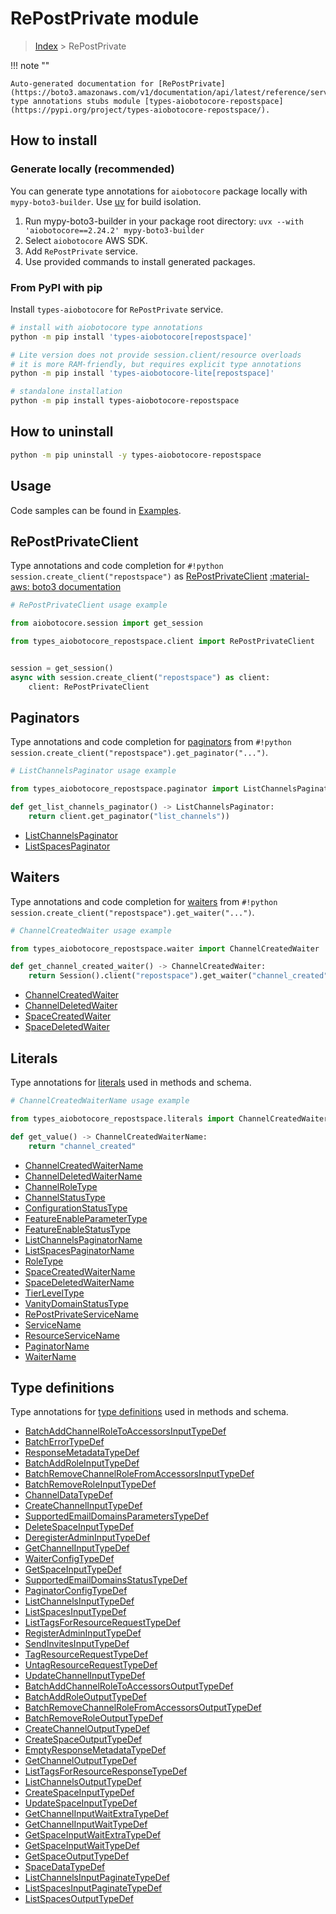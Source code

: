 # RePostPrivate module

> [Index](../README.md) > RePostPrivate


!!! note ""

    Auto-generated documentation for [RePostPrivate](https://boto3.amazonaws.com/v1/documentation/api/latest/reference/services/repostspace.html#repostprivate)
    type annotations stubs module [types-aiobotocore-repostspace](https://pypi.org/project/types-aiobotocore-repostspace/).

## How to install

### Generate locally (recommended)

You can generate type annotations for `aiobotocore` package locally with `mypy-boto3-builder`.
Use [uv](https://docs.astral.sh/uv/getting-started/installation/) for build isolation.

1. Run mypy-boto3-builder in your package root directory: `uvx --with 'aiobotocore==2.24.2' mypy-boto3-builder`
1. Select `aiobotocore` AWS SDK.
1. Add `RePostPrivate` service.
1. Use provided commands to install generated packages.



### From PyPI with pip

Install `types-aiobotocore` for `RePostPrivate` service.

```bash
# install with aiobotocore type annotations
python -m pip install 'types-aiobotocore[repostspace]'

# Lite version does not provide session.client/resource overloads
# it is more RAM-friendly, but requires explicit type annotations
python -m pip install 'types-aiobotocore-lite[repostspace]'

# standalone installation
python -m pip install types-aiobotocore-repostspace
```



## How to uninstall

```bash
python -m pip uninstall -y types-aiobotocore-repostspace
```

## Usage

Code samples can be found in [Examples](./usage.md).

## RePostPrivateClient

Type annotations and code completion for  `#!python session.create_client("repostspace")` as [RePostPrivateClient](./client.md)
[:material-aws: boto3 documentation](https://boto3.amazonaws.com/v1/documentation/api/latest/reference/services/repostspace.html#RePostPrivate.Client)

```python
# RePostPrivateClient usage example

from aiobotocore.session import get_session

from types_aiobotocore_repostspace.client import RePostPrivateClient


session = get_session()
async with session.create_client("repostspace") as client:
    client: RePostPrivateClient
```


## Paginators

Type annotations and code completion for
[paginators](./paginators.md)
from `#!python session.create_client("repostspace").get_paginator("...")`.

```python
# ListChannelsPaginator usage example

from types_aiobotocore_repostspace.paginator import ListChannelsPaginator

def get_list_channels_paginator() -> ListChannelsPaginator:
    return client.get_paginator("list_channels"))
```

- [ListChannelsPaginator](./paginators.md#listchannelspaginator)
- [ListSpacesPaginator](./paginators.md#listspacespaginator)




## Waiters

Type annotations and code completion for
[waiters](./waiters.md)
from `#!python session.create_client("repostspace").get_waiter("...")`.

```python
# ChannelCreatedWaiter usage example

from types_aiobotocore_repostspace.waiter import ChannelCreatedWaiter

def get_channel_created_waiter() -> ChannelCreatedWaiter:
    return Session().client("repostspace").get_waiter("channel_created")
```

- [ChannelCreatedWaiter](./waiters.md#channelcreatedwaiter)
- [ChannelDeletedWaiter](./waiters.md#channeldeletedwaiter)
- [SpaceCreatedWaiter](./waiters.md#spacecreatedwaiter)
- [SpaceDeletedWaiter](./waiters.md#spacedeletedwaiter)






## Literals

Type annotations for [literals](./literals.md) used in methods and schema.

```python
# ChannelCreatedWaiterName usage example

from types_aiobotocore_repostspace.literals import ChannelCreatedWaiterName

def get_value() -> ChannelCreatedWaiterName:
    return "channel_created"
```

- [ChannelCreatedWaiterName](./literals.md#channelcreatedwaitername)
- [ChannelDeletedWaiterName](./literals.md#channeldeletedwaitername)
- [ChannelRoleType](./literals.md#channelroletype)
- [ChannelStatusType](./literals.md#channelstatustype)
- [ConfigurationStatusType](./literals.md#configurationstatustype)
- [FeatureEnableParameterType](./literals.md#featureenableparametertype)
- [FeatureEnableStatusType](./literals.md#featureenablestatustype)
- [ListChannelsPaginatorName](./literals.md#listchannelspaginatorname)
- [ListSpacesPaginatorName](./literals.md#listspacespaginatorname)
- [RoleType](./literals.md#roletype)
- [SpaceCreatedWaiterName](./literals.md#spacecreatedwaitername)
- [SpaceDeletedWaiterName](./literals.md#spacedeletedwaitername)
- [TierLevelType](./literals.md#tierleveltype)
- [VanityDomainStatusType](./literals.md#vanitydomainstatustype)
- [RePostPrivateServiceName](./literals.md#repostprivateservicename)
- [ServiceName](./literals.md#servicename)
- [ResourceServiceName](./literals.md#resourceservicename)
- [PaginatorName](./literals.md#paginatorname)
- [WaiterName](./literals.md#waitername)




## Type definitions

Type annotations for [type definitions](./type_defs.md) used in methods and schema.

- [BatchAddChannelRoleToAccessorsInputTypeDef](./type_defs.md#batchaddchannelroletoaccessorsinputtypedef)
- [BatchErrorTypeDef](./type_defs.md#batcherrortypedef)
- [ResponseMetadataTypeDef](./type_defs.md#responsemetadatatypedef)
- [BatchAddRoleInputTypeDef](./type_defs.md#batchaddroleinputtypedef)
- [BatchRemoveChannelRoleFromAccessorsInputTypeDef](./type_defs.md#batchremovechannelrolefromaccessorsinputtypedef)
- [BatchRemoveRoleInputTypeDef](./type_defs.md#batchremoveroleinputtypedef)
- [ChannelDataTypeDef](./type_defs.md#channeldatatypedef)
- [CreateChannelInputTypeDef](./type_defs.md#createchannelinputtypedef)
- [SupportedEmailDomainsParametersTypeDef](./type_defs.md#supportedemaildomainsparameterstypedef)
- [DeleteSpaceInputTypeDef](./type_defs.md#deletespaceinputtypedef)
- [DeregisterAdminInputTypeDef](./type_defs.md#deregisteradmininputtypedef)
- [GetChannelInputTypeDef](./type_defs.md#getchannelinputtypedef)
- [WaiterConfigTypeDef](./type_defs.md#waiterconfigtypedef)
- [GetSpaceInputTypeDef](./type_defs.md#getspaceinputtypedef)
- [SupportedEmailDomainsStatusTypeDef](./type_defs.md#supportedemaildomainsstatustypedef)
- [PaginatorConfigTypeDef](./type_defs.md#paginatorconfigtypedef)
- [ListChannelsInputTypeDef](./type_defs.md#listchannelsinputtypedef)
- [ListSpacesInputTypeDef](./type_defs.md#listspacesinputtypedef)
- [ListTagsForResourceRequestTypeDef](./type_defs.md#listtagsforresourcerequesttypedef)
- [RegisterAdminInputTypeDef](./type_defs.md#registeradmininputtypedef)
- [SendInvitesInputTypeDef](./type_defs.md#sendinvitesinputtypedef)
- [TagResourceRequestTypeDef](./type_defs.md#tagresourcerequesttypedef)
- [UntagResourceRequestTypeDef](./type_defs.md#untagresourcerequesttypedef)
- [UpdateChannelInputTypeDef](./type_defs.md#updatechannelinputtypedef)
- [BatchAddChannelRoleToAccessorsOutputTypeDef](./type_defs.md#batchaddchannelroletoaccessorsoutputtypedef)
- [BatchAddRoleOutputTypeDef](./type_defs.md#batchaddroleoutputtypedef)
- [BatchRemoveChannelRoleFromAccessorsOutputTypeDef](./type_defs.md#batchremovechannelrolefromaccessorsoutputtypedef)
- [BatchRemoveRoleOutputTypeDef](./type_defs.md#batchremoveroleoutputtypedef)
- [CreateChannelOutputTypeDef](./type_defs.md#createchanneloutputtypedef)
- [CreateSpaceOutputTypeDef](./type_defs.md#createspaceoutputtypedef)
- [EmptyResponseMetadataTypeDef](./type_defs.md#emptyresponsemetadatatypedef)
- [GetChannelOutputTypeDef](./type_defs.md#getchanneloutputtypedef)
- [ListTagsForResourceResponseTypeDef](./type_defs.md#listtagsforresourceresponsetypedef)
- [ListChannelsOutputTypeDef](./type_defs.md#listchannelsoutputtypedef)
- [CreateSpaceInputTypeDef](./type_defs.md#createspaceinputtypedef)
- [UpdateSpaceInputTypeDef](./type_defs.md#updatespaceinputtypedef)
- [GetChannelInputWaitExtraTypeDef](./type_defs.md#getchannelinputwaitextratypedef)
- [GetChannelInputWaitTypeDef](./type_defs.md#getchannelinputwaittypedef)
- [GetSpaceInputWaitExtraTypeDef](./type_defs.md#getspaceinputwaitextratypedef)
- [GetSpaceInputWaitTypeDef](./type_defs.md#getspaceinputwaittypedef)
- [GetSpaceOutputTypeDef](./type_defs.md#getspaceoutputtypedef)
- [SpaceDataTypeDef](./type_defs.md#spacedatatypedef)
- [ListChannelsInputPaginateTypeDef](./type_defs.md#listchannelsinputpaginatetypedef)
- [ListSpacesInputPaginateTypeDef](./type_defs.md#listspacesinputpaginatetypedef)
- [ListSpacesOutputTypeDef](./type_defs.md#listspacesoutputtypedef)

